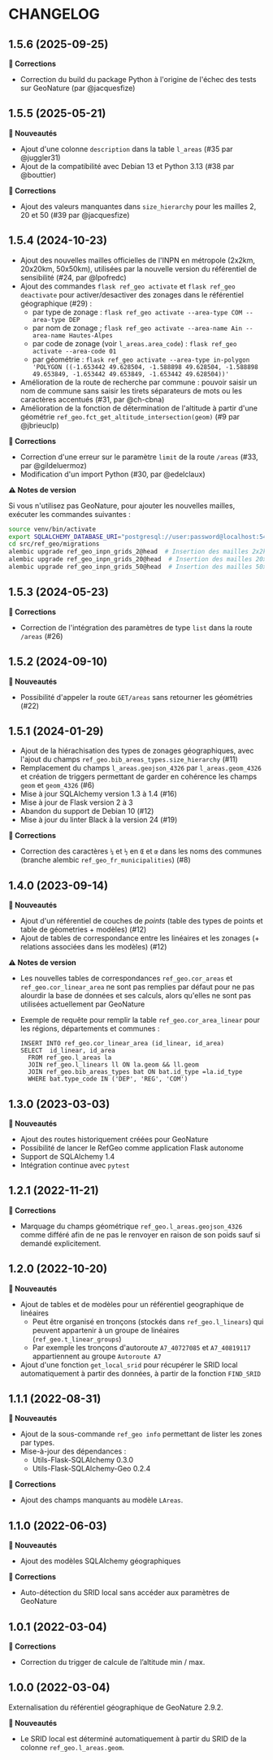 # CHANGELOG

## 1.5.6 (2025-09-25)

**🐛 Corrections**

- Correction du build du package Python à l'origine de l'échec des tests sur GeoNature (par @jacquesfize)


## 1.5.5 (2025-05-21)

**🚀 Nouveautés**

- Ajout d'une colonne `description` dans la table `l_areas` (#35 par @juggler31)
- Ajout de la compatibilité avec Debian 13 et Python 3.13 (#38 par @bouttier)

**🐛 Corrections**

- Ajout des valeurs manquantes dans `size_hierarchy` pour les mailles 2, 20 et 50 (#39 par @jacquesfize)

## 1.5.4 (2024-10-23)

- Ajout des nouvelles mailles officielles de l'INPN en métropole (2x2km, 20x20km, 50x50km), utilisées par la nouvelle version du référentiel de sensibilité (#24, par @lpofredc)
- Ajout des commandes `flask ref_geo activate` et `flask ref_geo deactivate` pour activer/desactiver des zonages dans le référentiel géographique (#29) :
  - par type de zonage : `flask ref_geo activate --area-type COM --area-type DEP`
  - par nom de zonage ; `flask ref_geo activate --area-name Ain --area-name Hautes-Alpes`
  - par code de zonage (voir `l_areas.area_code`) : `flask ref_geo activate --area-code 01`
  - par géométrie : `flask ref_geo activate --area-type in-polygon 'POLYGON ((-1.653442 49.628504, -1.588898 49.628504, -1.588898 49.653849, -1.653442 49.653849, -1.653442 49.628504))'`
- Amélioration de la route de recherche par commune : pouvoir saisir un nom de commune sans saisir les tirets séparateurs de mots ou les caractères accentués (#31, par @ch-cbna)
- Amélioration de la fonction de détermination de l'altitude à partir d'une géométrie `ref_geo.fct_get_altitude_intersection(geom)` (#9 par @jbrieuclp)

**🐛 Corrections**

- Correction d'une erreur sur le paramètre `limit` de la route `/areas` (#33, par @gildeluermoz)
- Modification d'un import Python (#30, par @edelclaux)

**⚠️ Notes de version**

Si vous n'utilisez pas GeoNature, pour ajouter les nouvelles mailles, exécuter les commandes suivantes :

```sh
source venv/bin/activate
export SQLALCHEMY_DATABASE_URI="postgresql://user:password@localhost:543database"
cd src/ref_geo/migrations
alembic upgrade ref_geo_inpn_grids_2@head  # Insertion des mailles 2x2km métropole, fournies par l’INPN
alembic upgrade ref_geo_inpn_grids_20@head  # Insertion des mailles 20x20km métropole, fournies par l’INPN
alembic upgrade ref_geo_inpn_grids_50@head  # Insertion des mailles 50x50km métropole, fournies par l’INPN
```

## 1.5.3 (2024-05-23)

**🐛 Corrections**

- Correction de l'intégration des paramètres de type `list` dans la route `/areas` (#26)

## 1.5.2 (2024-09-10)

**🚀 Nouveautés**

- Possibilité d'appeler la route `GET/areas` sans retourner les géométries (#22)

## 1.5.1 (2024-01-29)

- Ajout de la hiérachisation des types de zonages géographiques, avec l'ajout du champs `ref_geo.bib_areas_types.size_hierarchy` (#11)
- Remplacement du champs `l_areas.geojson_4326` par `l_areas.geom_4326` et création de triggers permettant de garder en cohérence les champs `geom` et `geom_4326` (#6)
- Mise à jour SQLAlchemy version 1.3 à 1.4 (#16)
- Mise à jour de Flask version 2 à 3
- Abandon du support de Debian 10 (#12)
- Mise à jour du linter Black à la version 24 (#19)

**🐛 Corrections**

- Correction des caractères `¼` et `½` en `Œ` et `œ` dans les noms des communes (branche alembic `ref_geo_fr_municipalities`) (#8)

## 1.4.0 (2023-09-14)

**🚀 Nouveautés**

- Ajout d'un référentiel de couches de _points_ (table des types de points et table de géometries + modèles) (#12)
- Ajout de tables de correspondance entre les linéaires et les zonages (+ relations associées dans les modèles) (#12)

**⚠️ Notes de version**

- Les nouvelles tables de correspondances `ref_geo.cor_areas` et `ref_geo.cor_linear_area` ne sont pas remplies par défaut pour ne pas alourdir la base de données et ses calculs, alors qu'elles ne sont pas utilisées actuellement par GeoNature
- Exemple de requête pour remplir la table `ref_geo.cor_area_linear` pour les régions, départements et communes :

  ```
  INSERT INTO ref_geo.cor_linear_area (id_linear, id_area)
  SELECT  id_linear, id_area
    FROM ref_geo.l_areas la
    JOIN ref_geo.l_linears ll ON la.geom && ll.geom
    JOIN ref_geo.bib_areas_types bat ON bat.id_type =la.id_type
    WHERE bat.type_code IN ('DEP', 'REG', 'COM')
  ```

## 1.3.0 (2023-03-03)

**🚀 Nouveautés**

- Ajout des routes historiquement créées pour GeoNature
- Possibilité de lancer le RefGeo comme application Flask autonome
- Support de SQLAlchemy 1.4
- Intégration continue avec `pytest`

## 1.2.1 (2022-11-21)

**🐛 Corrections**

- Marquage du champs géométrique `ref_geo.l_areas.geojson_4326` comme différé afin de ne pas le renvoyer en raison de son poids sauf si demandé explicitement.

## 1.2.0 (2022-10-20)

**🚀 Nouveautés**

- Ajout de tables et de modèles pour un référentiel geographique de linéaires
  - Peut être organisé en tronçons (stockés dans `ref_geo.l_linears`) qui peuvent appartenir à un groupe de linéaires (`ref_geo.t_linear_groups`)
  - Par exemple les tronçons d'autoroute `A7_40727085` et `A7_40819117` appartiennent au groupe `Autoroute A7`
- Ajout d'une fonction `get_local_srid` pour récupérer le SRID local automatiquement à partir des données, à partir de la fonction `FIND_SRID`

## 1.1.1 (2022-08-31)

**🚀 Nouveautés**

- Ajout de la sous-commande `ref_geo info` permettant de lister les zones par types.
- Mise-à-jour des dépendances :
  - Utils-Flask-SQLAlchemy 0.3.0
  - Utils-Flask-SQLAlchemy-Geo 0.2.4

**🐛 Corrections**

- Ajout des champs manquants au modèle `LAreas`.

## 1.1.0 (2022-06-03)

**🚀 Nouveautés**

- Ajout des modèles SQLAlchemy géographiques

**🐛 Corrections**

- Auto-détection du SRID local sans accéder aux paramètres de GeoNature

## 1.0.1 (2022-03-04)

**🐛 Corrections**

- Correction du trigger de calcule de l’altitude min / max.

## 1.0.0 (2022-03-04)

Externalisation du référentiel géographique de GeoNature 2.9.2.

**🚀 Nouveautés**

- Le SRID local est déterminé automatiquement à partir du SRID de la colonne `ref_geo.l_areas.geom`.
